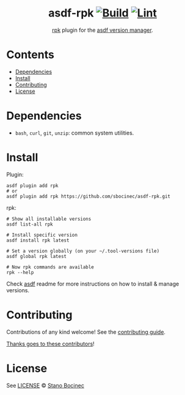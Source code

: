 <div align="center">

# asdf-rpk [![Build](https://github.com/sbocinec/asdf-rpk/actions/workflows/build.yml/badge.svg)](https://github.com/sbocinec/asdf-rpk/actions/workflows/build.yml) [![Lint](https://github.com/sbocinec/asdf-rpk/actions/workflows/lint.yml/badge.svg)](https://github.com/sbocinec/asdf-rpk/actions/workflows/lint.yml)


[rpk](https://docs.redpanda.com/docs/reference/rpk-commands/) plugin for the [asdf version manager](https://asdf-vm.com).

</div>

# Contents

- [Dependencies](#dependencies)
- [Install](#install)
- [Contributing](#contributing)
- [License](#license)

# Dependencies

- `bash`, `curl`, `git`, `unzip`: common system utilities.

# Install

Plugin:

```shell
asdf plugin add rpk
# or
asdf plugin add rpk https://github.com/sbocinec/asdf-rpk.git
```

rpk:

```shell
# Show all installable versions
asdf list-all rpk

# Install specific version
asdf install rpk latest

# Set a version globally (on your ~/.tool-versions file)
asdf global rpk latest

# Now rpk commands are available
rpk --help
```

Check [asdf](https://github.com/asdf-vm/asdf) readme for more instructions on how to
install & manage versions.

# Contributing

Contributions of any kind welcome! See the [contributing guide](contributing.md).

[Thanks goes to these contributors](https://github.com/sbocinec/asdf-rpk/graphs/contributors)!

# License

See [LICENSE](LICENSE) © [Stano Bocinec](https://github.com/sbocinec/)
